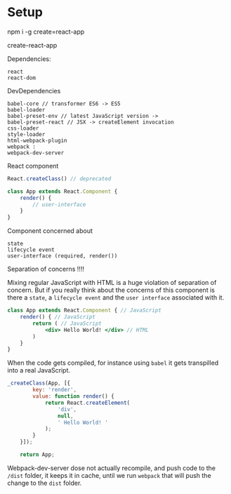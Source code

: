 # Setup

npm i -g create=react-app

create-react-app

Dependencies: 

    react
    react-dom

DevDependencies 

    babel-core // transformer ES6 -> ES5
    babel-loader 
    babel-preset-env // latest JavaScript version -> 
    babel-preset-react // JSX -> createElement invocation
    css-loader 
    style-loader
    html-webpack-plugin 
    webpack :  
    webpack-dev-server
    
React component

```javascript
React.createClass() // deprecated
```

````javascript
class App extends React.Component {
    render() {
        // user-interface
    }
}
````

Component concerned about
    
    state
    lifecycle event
    user-interface (required, render())
    
Separation of concerns !!!!

Mixing regular JavaScript with HTML is a huge violation of separation of concern. But if you really think about the concerns 
of this component is there a `state`, a `lifecycle event` and the `user interface` associated with it. 

```jsx harmony
class App extends React.Component { // JavaScript
    render() { // JavaScript
        return ( // JavaScript
            <div> Hello World! </div> // HTML
        )
    }
}
```

When the code gets compiled, for instance using `babel` it gets transpilled into a real JavaScript.

```javascript
_createClass(App, [{
        key: 'render',
        value: function render() {
            return React.createElement(
                'div',
                null,
                ' Hello World! '
            );
        }
    }]);

    return App;
```

Webpack-dev-server dose not actually recompile, and push code to the `/dist` folder, it keeps it in cache, until  we run 
`webpack` that will push the change to the `dist` folder.